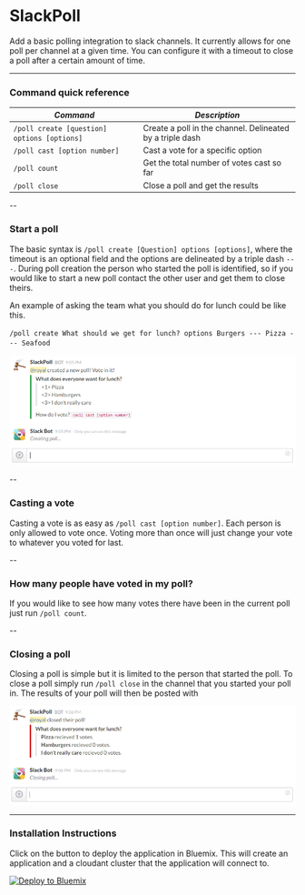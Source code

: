 # SlackPoll
Add a basic polling integration to slack channels. It currently allows for one poll per channel at a given time. You can configure it with a timeout to close a poll after a certain amount of time.

--- 

### Command quick reference

| *Command*   | *Description* |
|------------|-----------------|
| `/poll create [question] options [options]` |  Create a poll in the channel. Delineated by a triple dash |
| `/poll cast [option number]` | Cast a vote for a specific option | 
| `/poll count` | Get the total number of votes cast so far | 
| `/poll close` | Close a poll and get the results |

--

### Start a poll

The basic syntax is `/poll create [Question] options [options]`, where the timeout is an optional field and the options are delineated by a triple dash `---`. During poll creation the person who started the poll is identified, so if you would like to start a new poll contact the other user and get them to close theirs.

An example of asking the team what you should do for lunch could be like this.

`/poll create What should we get for lunch? options Burgers --- Pizza --- Seafood`

![Initial Poll](screenshots/initialpoll.PNG "Initial Poll")

--

### Casting a vote

Casting a vote is as easy as `/poll cast [option number]`. Each person is only allowed to vote once. Voting more than once will just change your vote to whatever you voted for last.

--

### How many people have voted in my poll?

If you would like to see how many votes there have been in the current poll just run `/poll count`.

--

### Closing a poll

Closing a poll is simple but it is limited to the person that started the poll. To close a poll simply run `/poll close` in the channel that you started your poll in. The results of your poll will then be posted with 

![Closing Poll](screenshots/closedpoll.PNG "Closing Poll")


---

### Installation Instructions

Click on the button to deploy the application in Bluemix. This will create an application and a cloudant cluster that the application will connect to. 


[![Deploy to Bluemix](https://bluemix.net/deploy/button.png)](https://bluemix.net/deploy?repository=https://github.com/jroyal/SlackPoll/)


